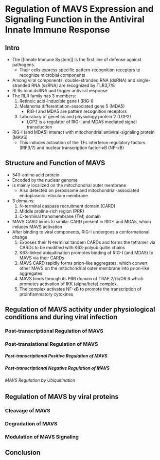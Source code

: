 # Regulation of MAVS Expression and Signaling Function in the Antiviral Innate Immune Response

## Intro
- The [[Innate Immune System]] is the first line of defense against pathogens.
	- Their cells express specific pattern-recognition receptors to recognize microbial components
- Among viral components, double-stranded RNA (dsRNA) and single-stranded RNA (ssRNA) are recognized by TLR3,7/8
- RLRs bind dsRNA and trigger antiviral response
- The RLR family has 3 members:
	1. Retinoic acid-inducible gene I (RIG-I)
	2. Melanoma differentiation-associated gene 5 (MDA5)
		- RIG-I and MDA5 are pattern recognition receptors
	3. Laboratory of genetics and physiology protein 2 (LGP2)
		- LGP2 is a regulator of RIG-I and MDA5 mediated signal transduction
- RIG-I (and MDA5) interact with mitochondrial antiviral-signaling protein (MAVS)
	- This induces activation of the TFs interferon regulatory factors (IRF3/7) and nuclear transcription factor-κB (NF-κB)

## Structure and Function of MAVS
- 540-amino acid protein
- Encoded by the nuclear genome
- Is mainly localized on the mitochondrial outer membrane
	- Also detected on peroxisome and mitochondrial-associated endoplasmic reticulum membrane
- 3 domains:
	1. N-terminal caspase recruitment domain (CARD)
	2. Middle proline-rich region (PRR)
	3. C-terminal transmembrane (TM) domain
- MAVS CARD binds to similar CARD present in RIG-I and MDA5, which induces MAVS activation
- After binding to viral components, RIG-I undergoes a conformational change
	1. Exposes their N-terminal tandem CARDs and forms the tetramer via CARDs to be modified with K63-polyubiquitin chains 
	2. K63-linked ubiquitination promotes binding of RIG-I (and MDA5) to MAVS via their CARDs 
	3. MAVS CARD rapidly forms prion-like aggregates, which convert other MAVS on the mitochondrial outer membrane into prion-like aggregates
	4. MAVS binds through its PRR domain of TRAF 2//5/OR 6 which promotes activation of IKK (alpha/beta) complex. 
	5. The complex activates NF-κB to promote the transcription of proinflammatory cytokines
## Regulation of MAVS activity under physiological conditions and during viral infection
### Post-transcriptional Regulation of MAVS
### Post-translational Regulation of MAVS
##### Post-transcriptional Positive Regulation of MAVS
##### Post-transcriptional Negative Regulation of MAVS
###### MAVS Regulation by Ubiquitination
## Regulation of MAVS by viral proteins
### Cleavage of MAVS
### Degradation of MAVS
### Modulation of MAVS Signaling
## Conclusion

